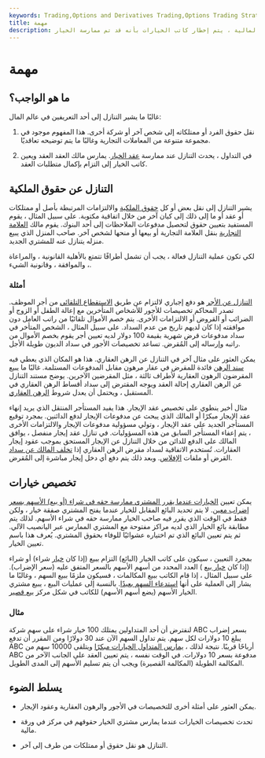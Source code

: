 ```yaml
---
keywords: Trading,Options and Derivatives Trading,Options Trading Strategy and Education,Options and Derivatives,Strategy and Education
title: مهمة
description: التنازل هو نقل الحقوق أو الممتلكات. في الأسواق المالية ، يتم إخطار كاتب الخيارات بأنه قد تم ممارسة الخيار.
---
```


# مهمة
## ما هو الواجب؟

غالبًا ما يشير التنازل إلى أحد التعريفين في عالم المال:

1. نقل حقوق الفرد أو ممتلكاته إلى شخص آخر أو شركة أخرى. هذا المفهوم موجود في مجموعة متنوعة من المعاملات التجارية وغالبًا ما يتم توضيحه تعاقديًا.

1. في التداول ، يحدث التنازل عند ممارسة [عقد الخيار](/optionscontract). يمارس مالك العقد العقد ويعين كاتب الخيار إلى التزام بإكمال متطلبات العقد.

## التنازل عن حقوق الملكية

يشير التنازل إلى نقل بعض أو كل [حقوق الملكية](/property_rights) والالتزامات المرتبطة بأصل أو ممتلكات أو عقد أو ما إلى ذلك إلى كيان آخر من خلال اتفاقية مكتوبة. على سبيل المثال ، يقوم المستفيد بتعيين حقوق لتحصيل مدفوعات الملاحظات إلى أحد البنوك. يقوم مالك [العلامة التجارية](/trademark) بنقل العلامة التجارية أو بيعها أو منحها لشخص آخر. صاحب المنزل الذي يبيع منزله يتنازل عنه للمشتري الجديد.

لكي تكون عملية التنازل فعالة ، يجب أن تشمل أطرافًا تتمتع بالأهلية القانونية ، والمراعاة ، والموافقة ، وقانونية الشيء.

### أمثلة

[التنازل عن الأجر](/wage-assignment) هو دفع إجباري لالتزام عن طريق [الاستقطاع التلقائي](/withholding) من أجر الموظف. تصدر المحاكم تخصيصات للأجور للأشخاص المتأخرين مع إعالة الطفل أو الزوج أو الضرائب أو القروض أو الالتزامات الأخرى. يتم خصم الأموال تلقائيًا من راتب العامل دون موافقته إذا كان لديهم تاريخ من عدم السداد. على سبيل المثال ، الشخص المتأخر في سداد مدفوعات قرض شهرية بقيمة 100 دولار لديه تعيين أجر يقوم بخصم الأموال من راتبه وإرساله إلى المُقرض. تساعد تخصيصات الأجور في سداد الديون طويلة الأجل.

يمكن العثور على مثال آخر في التنازل عن الرهن العقاري. هذا هو المكان الذي يعطي فيه [سند الرهن](/deed) فائدة للمقرض في عقار مرهون مقابل المدفوعات المستلمة. غالبًا ما يبيع المقرضون الرهون العقارية لأطراف ثالثة ، مثل المقرضين الآخرين. يوضح مستند التنازل عن الرهن العقاري إحالة العقد ويوجه المقترض إلى سداد أقساط الرهن العقاري في المستقبل ، ويحتمل أن يعدل شروط [الرهن العقاري](/mortgage).

مثال أخير ينطوي على تخصيص عقد الإيجار. هذا يفيد المستأجر المنتقل الذي يريد إنهاء عقد الإيجار مبكرًا أو المالك الذي يبحث عن مدفوعات الإيجار لدفع الدائنين. بمجرد توقيع المستأجر الجديد على عقد الإيجار ، وتولي مسؤولية مدفوعات الإيجار والالتزامات الأخرى ، يتم إعفاء المستأجر السابق من هذه المسؤوليات. في تنازل عقد إيجار منفصل ، يوافق المالك على الدفع للدائن من خلال التنازل عن الإيجار المستحق بموجب عقود إيجار العقارات. تُستخدم الاتفاقية لسداد مقرض الرهن العقاري إذا [تخلف المالك عن سداد](/default2) القرض أو ملفات [الإفلاس](/bankruptcy). وبعد ذلك يتم دفع أي دخل إيجار مباشرة إلى المُقرض.

## تخصيص خيارات

يمكن تعيين [الخيارات عندما يقرر المشتري ممارسة حقه في شراء (أو بيع) الأسهم بسعر](/option) [إضراب معين](/strikeprice). لا يتم تحديد البائع المقابل للخيار عندما يفتح المشتري صفقة خيار ، ولكن فقط في الوقت الذي يقرر فيه صاحب الخيار ممارسة حقه في شراء الأسهم. لذلك يتم مطابقة بائع الخيار الذي لديه مراكز مفتوحة مع المشتري الممارس عبر اليانصيب الآلي. ثم يتم تعيين البائع الذي تم اختياره عشوائيًا للوفاء بحقوق المشتري. يُعرف هذا باسم تعيين الخيار.

بمجرد التعيين ، سيكون على كاتب الخيار (البائع) التزام ببيع (إذا كان [خيار](/calloption) شراء) أو شراء (إذا كان [خيار بيع](/putoption) ) العدد المحدد من أسهم الأسهم بالسعر المتفق عليه (سعر الإضراب). على سبيل المثال ، إذا قام الكاتب ببيع المكالمات ، فسيكون ملزمًا ببيع السهم ، وغالبًا ما يشار إلى العملية على أنها [استدعاء السهم بعيدًا](/calledaway). بالنسبة إلى عمليات البيع ، يبيع مشتري الخيار الأسهم (يضع أسهم الأسهم) للكاتب في شكل مركز [بيع قصير](/shortselling).

### مثال

لنفترض أن أحد المتداولين يمتلك 100 خيار شراء على سهم شركة ABC بسعر إضراب يبلغ 10 دولارات لكل سهم. يتم تداول السهم الآن عند 30 دولارًا ومن المقرر أن تدفع ABC أرباحًا قريبًا. نتيجة لذلك ، [يمارس المتداول الخيارات مبكرًا](/earlyexercise) ويتلقى 10000 سهم من ABC مدفوعة بسعر 10 دولارات. في الوقت نفسه ، يتم تعيين العقد على الجانب الآخر من المكالمة الطويلة (المكالمة القصيرة) ويجب أن يتم تسليم الأسهم إلى المدى الطويل.

## يسلط الضوء

- يمكن العثور على أمثلة أخرى للتخصيصات في الأجور والرهون العقارية وعقود الإيجار.

- تحدث تخصيصات الخيارات عندما يمارس مشتري الخيار حقوقهم في مركز في ورقة مالية.

- التنازل هو نقل حقوق أو ممتلكات من طرف إلى آخر.

